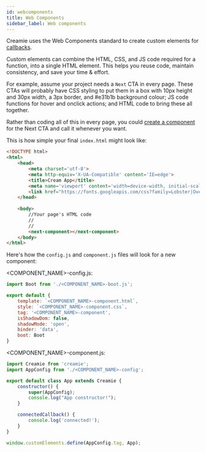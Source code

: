 ```yaml
---
id: webcomponents
title: Web Components
sidebar_label: Web components
---
```


Creamie uses the Web Components standard to create custom elements for [callbacks](https://developer.mozilla.org/en-US/docs/Web/Web_Components/Using_custom_elements).

Custom elements can combine the HTML, CSS, and JS code required for a function, into a single HTML element. This helps you reuse code, maintain consistency, and save your time & effort.

For example, assume your project needs a `Next` CTA in every page. These CTAs will probably have CSS styling to put them in a box with 10px height and 30px width, a 3px border, and #e31b1b background colour; JS code functions for hover and onclick actions; and HTML code to bring these all together.

Rather than coding all of this in every page, you could [create a component](https://creamie.now.sh/docs/component) for the Next CTA and call it whenever you want.

This is how simple your final `index.html` might look like:

```html
<!DOCTYPE html>
<html>
	<head>
    	<meta charset='utf-8'>
    	<meta http-equiv='X-UA-Compatible' content='IE=edge'>
    	<title>Cream App</title>
    	<meta name='viewport' content='width=device-width, initial-scale=1'>
    	<link href="https://fonts.googleapis.com/css?family=Lobster|Overpass&display=swap" rel="stylesheet">
	</head>
	
	<body>
		//Your page's HTML code
		//
		//
    	<next-component></next-component>
	</body>	
</html>
```

Here's how the `config.js` and `component.js` files will look for a new component:

<COMPONENT_NAME>-config.js:

```javascript
import Boot from './<COMPONENT_NAME>-boot.js';

export default {
    template: `<COMPONENT_NAME>-component.html`,
    style: `<COMPONENT_NAME>-component.css`,
    tag: '<COMPONENT_NAME>-component',
    isShadowDom: false,
    shadowMode: 'open',
    binder: 'data',
    boot: Boot
}
```

<COMPONENT_NAME>-component.js:

```javascript
import Creamie from 'creamie';
import AppConfig from './<COMPONENT_NAME>-config';

export default class App extends Creamie {
    constructor() {
        super(AppConfig);
        console.log("App constructor!");
    }

    connectedCallback() {
        console.log('connected!');
    }
}

window.customElements.define(AppConfig.tag, App);
```
